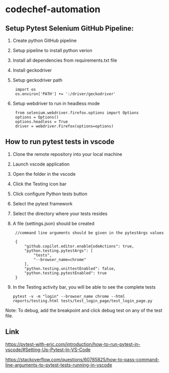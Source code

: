 # codechef-automation



## Setup Pytest Selenium GitHub Pipeline:

1. Create python GitHub pipeline
2. Setup pipeline to install python verion
3. Install all dependencies from requirements.txt file
4. Install geckodriver 
5. Setup geckodriver path 
    
        import os
        os.environ['PATH'] += ':/driver/geckodriver'

6. Setup webdriver to run in headless mode

        from selenium.webdriver.firefox.options import Options
        options = Options()
        options.headless = True
        driver = webdriver.Firefox(options=options)



## How to run pytest tests in vscode
1. Clone the remote repository into your local machine
2. Launch vscode application
3. Open the folder in the vscode 
4. Click the Testing icon bar
5. Click configure Python tests button
6. Select the pytest framework
7. Select the directory where your tests resides 
8. A file (settings.json) should be created


        //command line arguments should be given in the pytestArgs values
        
        {
            "github.copilot.editor.enableCodeActions": true,
            "python.testing.pytestArgs": [
                "tests",
        		"--browser_name=chrome"
            ],
            "python.testing.unittestEnabled": false,
            "python.testing.pytestEnabled": true
        }

9. In the Testing activity bar, you will be able to see the complete tests

    ```pytest -v -m "login" --browser_name chrome --html reports/testing.html tests/test_login_page/test_login_page.py```


Note: To debug, add the breakpoint and click debug test on any of the test file.
 

## Link 

https://pytest-with-eric.com/introduction/how-to-run-pytest-in-vscode/#Setting-Up-Pytest-In-VS-Code

https://stackoverflow.com/questions/60785825/how-to-pass-command-line-arguments-to-pytest-tests-running-in-vscode
